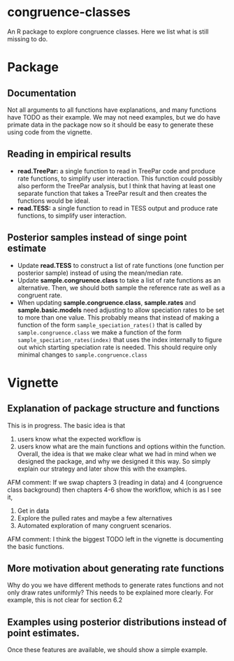 # congruence-classes
An R package to explore congruence classes. Here we list what is still missing to do.

# Package

## Documentation
Not all arguments to all functions have explanations, and many functions have TODO as their example.
We may not need examples, but we do have primate data in the package now so it should be easy to generate these using code from the vignette.

## Reading in empirical results

- **read.TreePar:** a single function to read in TreePar code and produce rate functions, to simplify user interaction. This function could possibly also perform the TreePar analysis, but I think that having at least one separate function that takes a TreePar result and then creates the functions would be ideal.
- **read.TESS:** a single function to read in TESS output and produce rate functions, to simplify user interaction.

## Posterior samples instead of singe point estimate

- Update **read.TESS** to construct a list of rate functions (one function per posterior sample) instead of using the mean/median rate.
- Update **sample.congruence.class** to take a list of rate functions as an alternative. Then, we should both sample the reference rate as well as a congruent rate.
- When updating **sample.congruence.class**, **sample.rates** and **sample.basic.models** need adjusting to allow speciation rates to be set to more than one value. This probably means that instead of making a function of the form `sample_speciation_rates()` that is called by `sample.congruence.class` we make a function of the form `sample_speciation_rates(index)` that uses the index internally to figure out which starting speciation rate is needed. This should require only minimal changes to `sample.congruence.class`

# Vignette

## Explanation of package structure and functions

This is in progress. The basic idea is that
1. users know what the expected workflow is
2. users know what are the main functions and options within the function.
Overall, the idea is that we make clear what we had in mind when we designed the package, and why we designed it this way. So simply explain our strategy and later show this with the examples.

AFM comment: If we swap chapters 3 (reading in data) and 4 (congruence class background) then chapters 4-6 show the workflow, which is as I see it,
1. Get in data
2. Explore the pulled rates and maybe a few alternatives
3. Automated exploration of many congruent scenarios.

AFM comment: I think the biggest TODO left in the vignette is documenting the basic functions.


## More motivation about generating rate functions

Why do you we have different methods to generate rates functions and not only draw rates uniformly? This needs to be explained more clearly. For example, this is not clear for section 6.2

## Examples using posterior distributions instead of point estimates.

Once these features are available, we should show a simple example.
